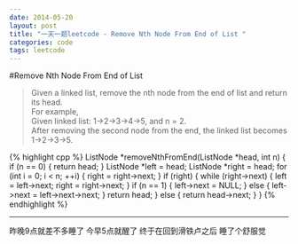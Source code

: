 ```yaml
---
date: 2014-05-20
layout: post
title: "一天一题leetcode - Remove Nth Node From End of List "
categories: code
tags: leetcode
---
```


#Remove Nth Node From End of List
>Given a linked list, remove the nth node from the end of list and return its head.   
>For example,   
>Given linked list: 1->2->3->4->5, and n = 2.   
>After removing the second node from the end, the linked list becomes 1->2->3->5.   

{% highlight cpp %}
ListNode *removeNthFromEnd(ListNode *head, int n) {
    if (n == 0) {
        return head;
    }
    ListNode *left = head;
    ListNode *right = head;
    for (int i = 0; i < n; ++i) {
        right = right->next;
    }
    if (right) {
        while (right->next) {
            left = left->next;
            right = right->next;
        }
        if (n == 1) {
            left->next = NULL;
        } else {
            left->next = left->next->next;
        }
        return head;
    } else {
        return head->next;
    }
}
{% endhighlight %}

---
昨晚9点就差不多睡了 今早5点就醒了 终于在回到滑铁卢之后 睡了个舒服觉
